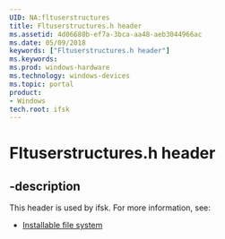 ```yaml
---
UID: NA:fltuserstructures
title: Fltuserstructures.h header
ms.assetid: 4d06680b-ef7a-3bca-aa48-aeb3044966ac
ms.date: 05/09/2018
keywords: ["Fltuserstructures.h header"]
ms.keywords: 
ms.prod: windows-hardware
ms.technology: windows-devices
ms.topic: portal
product:
- Windows
tech.root: ifsk
---
```


# Fltuserstructures.h header


## -description


This header is used by ifsk. For more information, see:

- [Installable file system](../_ifsk/index.md)
